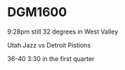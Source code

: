 # DGM1600

9:28pm
still 32 degrees in West Valley 

Utah Jazz vs Detroit Pistions

36-40 3:30 in the first quarter
